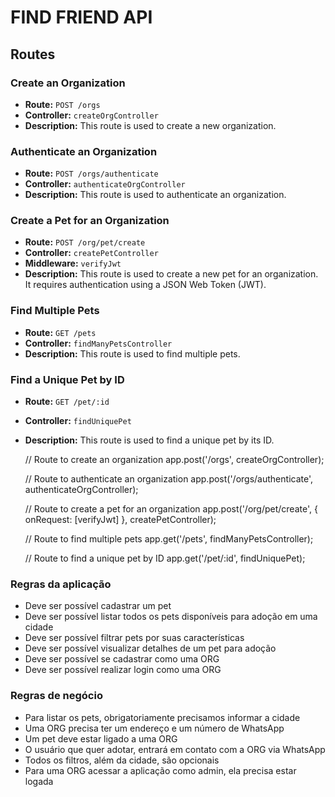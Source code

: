 # FIND FRIEND API
## Routes

### Create an Organization
- **Route:** `POST /orgs`
- **Controller:** `createOrgController`
- **Description:** This route is used to create a new organization.

### Authenticate an Organization
- **Route:** `POST /orgs/authenticate`
- **Controller:** `authenticateOrgController`
- **Description:** This route is used to authenticate an organization.

### Create a Pet for an Organization
- **Route:** `POST /org/pet/create`
- **Controller:** `createPetController`
- **Middleware:** `verifyJwt`
- **Description:** This route is used to create a new pet for an organization. It requires authentication using a JSON Web Token (JWT).

### Find Multiple Pets
- **Route:** `GET /pets`
- **Controller:** `findManyPetsController`
- **Description:** This route is used to find multiple pets.

### Find a Unique Pet by ID
- **Route:** `GET /pet/:id`
- **Controller:** `findUniquePet`
- **Description:** This route is used to find a unique pet by its ID.

     // Route to create an organization
     app.post('/orgs', createOrgController);

     // Route to authenticate an organization
     app.post('/orgs/authenticate', authenticateOrgController);

     // Route to create a pet for an organization
     app.post('/org/pet/create', { onRequest: [verifyJwt] }, createPetController);

     // Route to find multiple pets
     app.get('/pets', findManyPetsController);

     // Route to find a unique pet by ID
     app.get('/pet/:id', findUniquePet);


### Regras da aplicação

- Deve ser possível cadastrar um pet
- Deve ser possível listar todos os pets disponíveis para adoção em uma cidade
- Deve ser possível filtrar pets por suas características
- Deve ser possível visualizar detalhes de um pet para adoção
- Deve ser possível se cadastrar como uma ORG
- Deve ser possível realizar login como uma ORG

### Regras de negócio

- Para listar os pets, obrigatoriamente precisamos informar a cidade
- Uma ORG precisa ter um endereço e um número de WhatsApp
- Um pet deve estar ligado a uma ORG
- O usuário que quer adotar, entrará em contato com a ORG via WhatsApp
- Todos os filtros, além da cidade, são opcionais
- Para uma ORG acessar a aplicação como admin, ela precisa estar logada